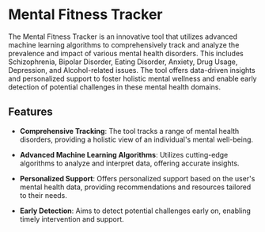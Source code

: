 # Mental Fitness Tracker

The Mental Fitness Tracker is an innovative tool that utilizes advanced machine learning algorithms to comprehensively track and analyze the prevalence and impact of various mental health disorders. This includes Schizophrenia, Bipolar Disorder, Eating Disorder, Anxiety, Drug Usage, Depression, and Alcohol-related issues. The tool offers data-driven insights and personalized support to foster holistic mental wellness and enable early detection of potential challenges in these mental health domains.

## Features

- **Comprehensive Tracking**: The tool tracks a range of mental health disorders, providing a holistic view of an individual's mental well-being.

- **Advanced Machine Learning Algorithms**: Utilizes cutting-edge algorithms to analyze and interpret data, offering accurate insights.

- **Personalized Support**: Offers personalized support based on the user's mental health data, providing recommendations and resources tailored to their needs.

- **Early Detection**: Aims to detect potential challenges early on, enabling timely intervention and support.
